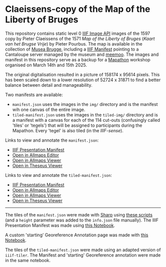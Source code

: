 # Claeissens-copy of the Map of the Liberty of Bruges

This repository contains static level 0 [IIIF Image API](https://iiif.io/api/image/2.0/) images of the 1597 copy by Pieter Claeissens of the 1571 *Map of the Liberty of Bruges* (*Kaart van het Brugse Vrije*) by Pieter Pourbus. The map is available in the collection of [Musea Brugge](https://collectie.museabrugge.be/collection/work/id/0000_GRO0438_I), including a [IIIF Manifest](https://dam.museabrugge.be/iiif/3/18761/manifest.json) pointing to a Cantaloupe server managed by the museum and [meemoo](https://meemoo.be/). The images and manifest in this repository serve as a backup for a [Mapathon](https://mappingpourbus.ugent.be/) workshop organised on March 14th and 15th 2025.

The original digitalisation resulted in a picture of 158174 x 95614 pixels. This has been scaled down to a lower resolution of 52724 x 31871 to find a better balance between detail and manageability.

Two manifests are available:

- `manifest.json` uses the images in the `img/` directory and is the manifest wih one canvas of the entire image.
- `tiled-manifest.json` uses the images in the `tiled-img/` directory and is a manifest with a canvas for each of the 114 cut-outs (confusingly called 'tiles' or 'tegels') that will be assigned to participants during the Mapathon. Every 'tegel' is also tiled (in the *IIIF-sense*).

Links to view and annotate the `manifest.json`:

- [IIIF Presentation Manifest](https://manuelclaeysbouuaert.be/claeissens/manifest.json)
- [Open in Allmaps Editor](https://editor.allmaps.org/#/collection?url=https://manuelclaeysbouuaert.be/claeissens/manifest.json)
- [Open in Allmaps Viewer](https://viewer.allmaps.org/?url=https://manuelclaeysbouuaert.be/claeissens/manifest.json)
- [Open in Theseus Viewer](https://theseus-viewer.netlify.app/?iiif-content=https://manuelclaeysbouuaert.be/claeissens/manifest.json)

Links to view and annotate the `tiled-manifest.json`:

- [IIIF Presentation Manifest](https://manuelclaeysbouuaert.be/claeissens/tiled-manifest.json)
- [Open in Allmaps Editor](https://editor.allmaps.org/#/collection?url=https://manuelclaeysbouuaert.be/claeissens/tiled-manifest.json)
- [Open in Allmaps Viewer](https://viewer.allmaps.org/?url=https://manuelclaeysbouuaert.be/claeissens/tiled-manifest.json)
- [Open in Theseus Viewer](https://theseus-viewer.netlify.app/?iiif-content=https://manuelclaeysbouuaert.be/claeissens/tiled-manifest.json)

---

The tiles of the `manifest.json` were made with [Sharp](https://sharp.pixelplumbing.com/) using [these scripts](https://github.com/sammeltassen/iiif-tiler) (and a `height` parameter was added to the `info.json` file manually). The IIIF Presentation Manifest was made using [this Notebook](https://observablehq.com/d/46eb57ecfeded102).

A custom 'starting' Georeference Annotation page was made with [this Notebook](https://observablehq.com/d/b7ae55c7ab37313b).

The tiles of the `tiled-manifest.json` were made using an adapted version of `iiif-tiler`. The Manifest and 'starting' Georeference annotation were made in the same notebook.